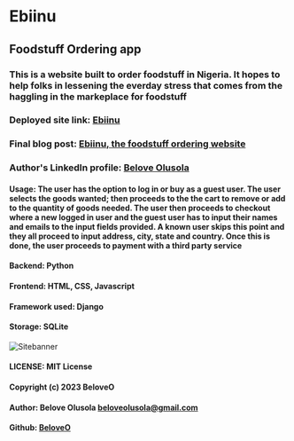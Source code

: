 # Ebiinu
## Foodstuff Ordering app
### This is a website built to order foodstuff in Nigeria. It hopes to help folks in lessening the everday stress that comes from the haggling in the markeplace for foodstuff
### Deployed site link: [Ebiinu](http://belove.pythonanywhere.com)
### Final blog post: [Ebiinu, the foodstuff ordering website](https://medium.com/@beloveolusola/ebiinu-the-foodstuff-ordering-website-4d97157ea4d1)
### Author's LinkedIn profile: [Belove Olusola]( www.linkedin.com/in/belove-olusola)
#### Usage: The user has the option to log in or buy as a guest user. The user selects the goods wanted; then proceeds to the the cart to remove or add to the quantity of goods needed. The user then proceeds to checkout where a new logged in user and the guest user has to input their names and emails to the input fields provided. A known user skips this point and they all proceed to input address, city, state and country. Once this is done, the user proceeds to payment with a third party service
#### Backend: Python
#### Frontend: HTML, CSS, Javascript
#### Framework used: Django
#### Storage: SQLite
![Sitebanner](https://github.com/BeloveO/Ebiinu/assets/104320050/ff325c34-5678-4a4f-b507-e704951093a4)
#### LICENSE: MIT License
#### Copyright (c) 2023 BeloveO
#### Author: Belove Olusola <beloveolusola@gmail.com>
#### Github: [BeloveO](https://github.com/BeloveO)
